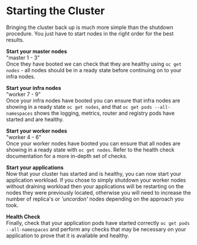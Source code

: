 # Starting the Cluster

Bringing the cluster back up is much more simple than the shutdown procedure.
You just have to start nodes in the right order for the best results.

**Start your master nodes**\
"master 1 - 3"\
Once they have booted we can check that they are healthy using `oc get nodes`
\- all nodes should be in a ready state before continuing on to your infra
nodes.

**Start your infra nodes**\
"worker 7 - 9"\
Once your infra nodes have booted you can ensure that infra nodes are showing
in a ready state `oc get nodes`, and that `oc get pods --all-namespaces` shows
the logging, metrics, router and registry pods have started and are healthy.

**Start your worker nodes**\
"worker 4 - 6"\
Once your worker nodes have booted you can ensure that all nodes are showing in
a ready state with `oc get nodes`. Refer to the health check documentation for
a more in-depth set of checks.

**Start your applications**\
Now that your cluster has started and is healthy, you can now start your
application workload. If you chose to simply shutdown your worker nodes without
draining workload then your applications will be restarting on the nodes they
were previously located, otherwise you will need to increase the number of
replica's or *'uncordon'* nodes depending on the approach you took.

**Health Check**\
Finally, check that your application pods have started correctly
`oc get pods --all-namespaces` and perform any checks that may be necessary on
your application to prove that it is available and healthy. 
